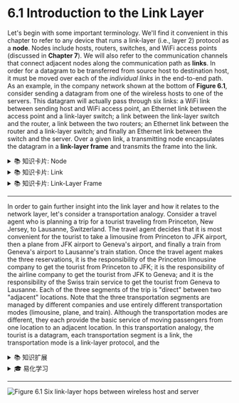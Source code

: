 # 6.1 Introduction to the Link Layer

Let's begin with some important terminology. We'll find it convenient in this chapter to refer to any device that runs a link-layer (i.e., layer 2) protocol as a **node**. Nodes include hosts, routers, switches, and WiFi access points (discussed in **Chapter 7**). We will also refer to the communication channels that connect adjacent nodes along the communication path as **links**. In order for a datagram to be transferred from source host to destination host, it must be moved over each of the *individual links* in the end-to-end path. As an example, in the company network shown at the bottom of **Figure 6.1**, consider sending a datagram from one of the wireless hosts to one of the servers. This datagram will actually pass through six links: a WiFi link between sending host and WiFi access point, an Ethernet link between the access point and a link-layer switch; a link between the link-layer switch and the router, a link between the two routers; an Ethernet link between the router and a link-layer switch; and finally an Ethernet link between the switch and the server. Over a given link, a transmitting node encapsulates the datagram in a **link-layer frame** and transmits the frame into the link.

<details>
<summary>📚 知识卡片: Node</summary>

**解释**: 运行链路层协议的设备，包括主机、路由器、交换机和WiFi接入点。

**示例**: 智能手机、电脑、路由器等都可以是节点。

**有趣事实**: 在网络中，节点就像快递站点，负责数据的中转和处理。
</details>

<details>
<summary>📚 知识卡片: Link</summary>

**解释**: 连接相邻节点的通信信道，数据包通过这些链路逐段传输。

**示例**: WiFi连接、以太网电缆、光纤等都是链路的例子。

**有趣事实**: 链路可以是有线的（如网线）或无线的（如WiFi信号）。
</details>

<details>
<summary>📚 知识卡片: Link-Layer Frame</summary>

**解释**: 数据报在链路层传输时封装的帧结构，包含源地址、目的地址和数据。

**示例**: 以太网帧是最常见的链路层帧类型。

**有趣事实**: 链路层帧类似于快递包裹，里面装着要运送的数据（数据报）。
</details>

---

In order to gain further insight into the link layer and how it relates to the network layer, let's consider a transportation analogy. Consider a travel agent who is planning a trip for a tourist traveling from Princeton, New Jersey, to Lausanne, Switzerland. The travel agent decides that it is most convenient for the tourist to take a limousine from Princeton to JFK airport, then a plane from JFK airport to Geneva's airport, and finally a train from Geneva's airport to Lausanne's train station. Once the travel agent makes the three reservations, it is the responsibility of the Princeton limousine company to get the tourist from Princeton to JFK; it is the responsibility of the airline company to get the tourist from JFK to Geneva; and it is the responsibility of the Swiss train service to get the tourist from Geneva to Lausanne. Each of the three segments of the trip is "direct" between two "adjacent" locations. Note that the three transportation segments are managed by different companies and use entirely different transportation modes (limousine, plane, and train). Although the transportation modes are different, they each provide the basic service of moving passengers from one location to an adjacent location. In this transportation analogy, the tourist is a datagram, each transportation segment is a link, the transportation mode is a link-layer protocol, and the

<details>
<summary>📚 知识扩展</summary>

在计算机网络中，链路层（Link Layer）是OSI模型的第二层，负责直接连接相邻节点的数据传输。它通过定义帧结构、物理地址（如MAC地址）和介质访问控制（MAC）协议，确保数据在物理介质上可靠传输。链路层协议的例子包括以太网、WiFi和PPP。链路层的核心功能包括：

1. **帧封装**：将网络层的数据报封装为链路层帧，添加源地址、目的地址和校验信息。
2. **物理寻址**：使用MAC地址标识链路上的设备。
3. **错误检测**：通过校验和（如CRC）检测传输中的比特错误。
4. **介质访问控制**：协调多个设备共享同一物理介质时的传输（如CSMA/CD在以太网中）。

链路层与网络层的关系类似于“局部运输”与“全局物流”：网络层规划端到端的路径（如选择路由），而链路层负责在每一段直接连接的链路上实际传输数据。例如，网络层决定“从A到B经过C”，而链路层负责“A到C的直接传输”和“C到B的直接传输”。
</details>

<details>
<summary>🎓 易化学习</summary>

想象一下，数据包（像游客）需要从起点到终点，但中间需要换乘不同交通工具。链路层就像每次换乘的“短途运输”：

- **游客** = 数据包  
- **每次换乘的路段** = 链路（比如从机场到车站的公路）  
- **交通工具** = 链路层协议（比如汽车、火车、飞机）  
- **司机/航空公司** = 链路层设备（比如交换机、路由器）  

每个路段（链路）由不同公司（设备）管理，用不同工具（协议）运输，但目标都是把游客（数据包）送到下一个地点（相邻节点）。链路层不关心最终目的地，只负责当前这一段的运输。
</details>

---

![Figure 6.1 Six link-layer hops between wireless host and server](images_wangyuan_output/page_2_img_1.png)